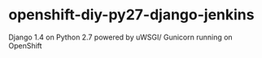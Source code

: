 openshift-diy-py27-django-jenkins
=================================

Django 1.4 on Python 2.7 powered by uWSGI/ Gunicorn running on OpenShift